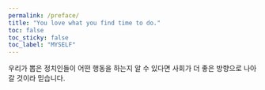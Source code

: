 ```yaml
---
permalink: /preface/
title: "You love what you find time to do."
toc: false
toc_sticky: false
toc_label: "MYSELF"
---
```


우리가 뽑은 정치인들이 어떤 행동을 하는지 알 수 있다면 사회가 더 좋은 방향으로 나아갈 것이라 믿습니다.